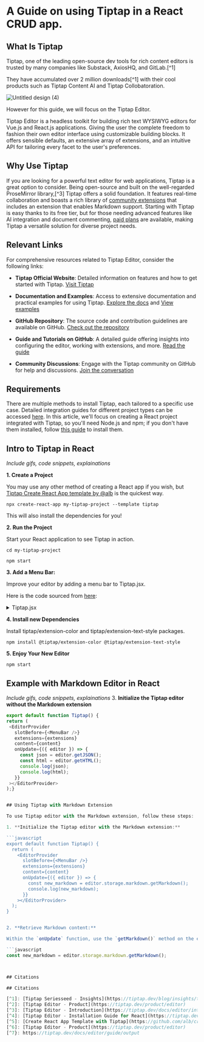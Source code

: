 # A Guide on using Tiptap in a React CRUD app.

## What Is Tiptap

Tiptap, one of the leading open-source dev tools for rich content editors is trusted by many companies like Substack, AxiosHQ, and GitLab.[^1]

They have accumulated over 2 million downloads[^1] with their cool products such as Tiptap Content AI and Tiptap Collobatoration. 


![Untitled design (4)](https://github.com/AshkanAleshams/learning-software-engineering.github.io/assets/90326959/f56018c2-e7ef-478f-95d2-de19838cc1c7)


However for this guide, we will focus on the Tiptap Editor.

Tiptap Editor is a headless toolkit for building rich text WYSIWYG editors for Vue.js and React.js applications. Giving the user the complete freedom to fashion their own editor interface using customizable building blocks. 
It offers sensible defaults, an extensive array of extensions, and an intuitive API for tailoring every facet to the user's preferences.



## Why Use Tiptap

If you are looking for a powerful text editor for web applications, Tiptap is a great option to consider. Being open-source and built on the well-regarded ProseMirror library,[^3] Tiptap offers a solid foundation. It features real-time collaboration and boasts a rich library of [community extensions](https://github.com/ueberdosis/awesome-tiptap#community-extensions) that includes an extension that enables Markdown support. Starting with Tiptap is easy thanks to its free tier, but for those needing advanced features like AI integration and document commenting, [paid plans](https://tiptap.dev/pricing) are available, making Tiptap a versatile solution for diverse project needs.

## Relevant Links
For comprehensive resources related to Tiptap Editor, consider the following links:

- **Tiptap Official Website**: Detailed information on features and how to get started with Tiptap. [Visit Tiptap](https://tiptap.dev)

- **Documentation and Examples**: Access to extensive documentation and practical examples for using Tiptap. [Explore the docs](https://tiptap.dev/docs) and [View examples](https://tiptap.dev/examples)

- **GitHub Repository**: The source code and contribution guidelines are available on GitHub. [Check out the repository](https://github.com/ueberdosis/tiptap)

- **Guide and Tutorials on GitHub**: A detailed guide offering insights into configuring the editor, working with extensions, and more. [Read the guide](https://github.com/ueberdosis/tiptap/blob/main/docs/guide.md)

- **Community Discussions**: Engage with the Tiptap community on GitHub for help and discussions. [Join the conversation](https://github.com/ueberdosis/tiptap/discussions)


## Requirements

There are multiple methods to install Tiptap, each tailored to a specific use case. Detailed integration guides for different project types can be accessed [here](https://tiptap.dev/docs/editor/installation). In this article, we'll focus on creating a React project integrated with Tiptap, so you'll need Node.js and npm; if you don't have them installed, follow [this guide](https://docs.npmjs.com/downloading-and-installing-node-js-and-npm) to install them.

## Intro to Tiptap in React

_Include gifs, code snippets, explainations_

**1. Create a Project** 

You may use any other method of creating a React app if you wish, but 
[Tiptap Create React App template by @alb](https://github.com/alb/cra-template-tiptap) is the quickest way. 

``` 
npx create-react-app my-tiptap-project --template tiptap

```

This will also install the dependencies for you!


**2. Run the Project**

Start your React application to see Tiptap in action.
```
cd my-tiptap-project

npm start
```

**3. Add a Menu Bar:**

Improve your editor by adding a menu bar to Tiptap.jsx.

Here is the code sourced from [here](https://tiptap.dev/docs/editor/installation/react):
<details>
  <summary>Tiptap.jsx</summary>
  
  ```
  
  import { Color } from '@tiptap/extension-color'
  import ListItem from '@tiptap/extension-list-item'
  import TextStyle from '@tiptap/extension-text-style'
  import { EditorProvider, useCurrentEditor } from '@tiptap/react'
  import StarterKit from '@tiptap/starter-kit'
  import React from 'react'
  
  const MenuBar = () => {
    const { editor } = useCurrentEditor()
  
    if (!editor) {
      return null
    }
  
    return (
      <>
        <button
          onClick={() => editor.chain().focus().toggleBold().run()}
          disabled={
            !editor.can()
              .chain()
              .focus()
              .toggleBold()
              .run()
          }
          className={editor.isActive('bold') ? 'is-active' : ''}
        >
          bold
        </button>
        <button
          onClick={() => editor.chain().focus().toggleItalic().run()}
          disabled={
            !editor.can()
              .chain()
              .focus()
              .toggleItalic()
              .run()
          }
          className={editor.isActive('italic') ? 'is-active' : ''}
        >
          italic
        </button>
        <button
          onClick={() => editor.chain().focus().toggleStrike().run()}
          disabled={
            !editor.can()
              .chain()
              .focus()
              .toggleStrike()
              .run()
          }
          className={editor.isActive('strike') ? 'is-active' : ''}
        >
          strike
        </button>
        <button
          onClick={() => editor.chain().focus().toggleHeading({ level: 1 }).run()}
          className={editor.isActive('heading', { level: 1 }) ? 'is-active' : ''}
        >
          h1
        </button>
        <button
          onClick={() => editor.chain().focus().toggleHeading({ level: 2 }).run()}
          className={editor.isActive('heading', { level: 2 }) ? 'is-active' : ''}
        >
          h2
        </button>
        <button
          onClick={() => editor.chain().focus().toggleHeading({ level: 3 }).run()}
          className={editor.isActive('heading', { level: 3 }) ? 'is-active' : ''}
        >
          h3
        </button>
        <button
          onClick={() => editor.chain().focus().toggleCodeBlock().run()}
          className={editor.isActive('codeBlock') ? 'is-active' : ''}
        >
          code block
        </button>
        <button
          onClick={() => editor.chain().focus().undo().run()}
          disabled={
            !editor.can()
              .chain()
              .focus()
              .undo()
              .run()
          }
        >
          undo
        </button>
        <button
          onClick={() => editor.chain().focus().redo().run()}
          disabled={
            !editor.can()
              .chain()
              .focus()
              .redo()
              .run()
          }
        >
          redo
        </button>
        <button
          onClick={() => editor.chain().focus().setColor('#958DF1').run()}
          className={editor.isActive('textStyle', { color: '#958DF1' }) ? 'is-active' : ''}
        >
          purple
        </button>
      </>
    )
  }
  
  const extensions = [
    Color.configure({ types: [TextStyle.name, ListItem.name] }),
    TextStyle.configure({ types: [ListItem.name] }),
    StarterKit.configure({
      bulletList: {
        keepMarks: true,
        keepAttributes: false, // TODO : Making this as `false` becase marks are not preserved when I try to preserve attrs, awaiting a bit of help
      },
      orderedList: {
        keepMarks: true,
        keepAttributes: false, // TODO : Making this as `false` becase marks are not preserved when I try to preserve attrs, awaiting a bit of help
      },
    }),
  ]
  
  const content = `
  <h2>
    Hi there,
  </h2>
  <p>
    Isn’t that great? And all of that is editable. But wait, there’s more. Let’s try a code block:
  </p>
  <pre><code class="language-css">body {
  display: none;
  }</code></pre>
  <p>
    I know, I know, this is impressive. It’s only the tip of the iceberg though. Give it a try and click a little bit around. Don’t forget to check the other examples too.
  </p>
  
  `
  
  export default function Tiptap () {
    return (
      <EditorProvider slotBefore={<MenuBar />} extensions={extensions} content={content}></EditorProvider>
    )
  }
  
  ```
</details>



**4. Install new Dependencies**

Install tiptap/extension-color and tiptap/extension-text-style packages.
```
npm install @tiptap/extension-color @tiptap/extension-text-style
```

**5. Enjoy Your New Editor**
```
npm start
```


## Example with Markdown Editor in React
_Include gifs, code snippets, explainations_
3. **Initialize the Tiptap editor without the Markdown extension**

   ```javascript
   export default function Tiptap() {
   return (
    <EditorProvider
      slotBefore={<MenuBar />}
      extensions={extensions}
      content={content}
      onUpdate={({ editor }) => {
        const json = editor.getJSON();
        const html = editor.getHTML();
        console.log(json);
        console.log(html);
      }}
    ></EditorProvider>
   );}


## Using Tiptap with Markdown Extension

To use Tiptap editor with the Markdown extension, follow these steps:

1. **Initialize the Tiptap editor with the Markdown extension:**

   ```javascript
   export default function Tiptap() {
     return (
       <EditorProvider
         slotBefore={<MenuBar />}
         extensions={extensions}
         content={content}
         onUpdate={({ editor }) => {
           const new_markdown = editor.storage.markdown.getMarkdown();
           console.log(new_markdown);
         }}
       ></EditorProvider>
     );
   }


2. **Retrieve Markdown content:**

   Within the `onUpdate` function, use the `getMarkdown()` method on the editor object to retrieve the Markdown representation of the content.
   
   ```javascript
   const new_markdown = editor.storage.markdown.getMarkdown();



## Citations

## Citations

[^1]: [Tiptap Seriesseed - Insights](https://tiptap.dev/blog/insights/tiptap-seriesseed)
[^2]: [Tiptap Editor - Product](https://tiptap.dev/product/editor)
[^3]: [Tiptap Editor - Introduction](https://tiptap.dev/docs/editor/introduction)
[^4]: [Tiptap Editor - Installation Guide for React](https://tiptap.dev/docs/editor/installation/react)
[^5]: [Create React App Template with Tiptap](https://github.com/alb/cra-template-tiptap)
[^6]: [Tiptap Editor - Product](https://tiptap.dev/product/editor)
[^7}: https://tiptap.dev/docs/editor/guide/output


